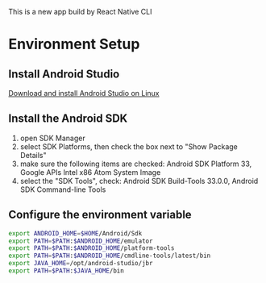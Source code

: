 This is a new app build by React Native CLI

# Environment Setup

## Install Android Studio

[Download and install Android Studio on Linux](https://developer.android.com/studio/install#linux)

## Install the Android SDK

1. open SDK Manager
1. select SDK Platforms, then check the box next to "Show Package Details"
1. make sure the following items are checked: Android SDK Platform 33, Google APIs Intel x86 Atom System Image
1. select the "SDK Tools", check: Android SDK Build-Tools 33.0.0, Android SDK Command-line Tools

## Configure the environment variable

```bash
export ANDROID_HOME=$HOME/Android/Sdk
export PATH=$PATH:$ANDROID_HOME/emulator
export PATH=$PATH:$ANDROID_HOME/platform-tools
export PATH=$PATH:$ANDROID_HOME/cmdline-tools/latest/bin
export JAVA_HOME=/opt/android-studio/jbr
export PATH=$PATH:$JAVA_HOME/bin
```
